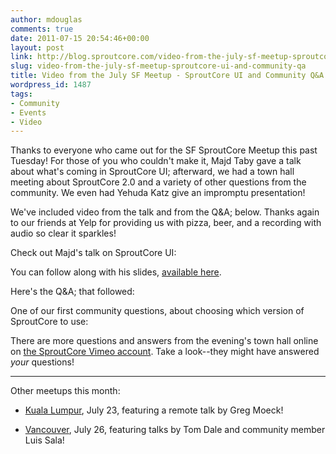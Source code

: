 ```yaml
---
author: mdouglas
comments: true
date: 2011-07-15 20:54:46+00:00
layout: post
link: http://blog.sproutcore.com/video-from-the-july-sf-meetup-sproutcore-ui-and-community-qa/
slug: video-from-the-july-sf-meetup-sproutcore-ui-and-community-qa
title: Video from the July SF Meetup - SproutCore UI and Community Q&A
wordpress_id: 1487
tags:
- Community
- Events
- Video
---
```


Thanks to everyone who came out for the SF SproutCore Meetup this past Tuesday! For those of you who couldn't make it, Majd Taby gave a talk about what's coming in SproutCore UI; afterward, we had a town hall meeting about SproutCore 2.0 and a variety of other questions from the community. We even had Yehuda Katz give an impromptu presentation! 

We've included video from the talk and from the Q&A; below. Thanks again to our friends at Yelp for providing us with pizza, beer, and a recording with audio so clear it sparkles!

Check out Majd's talk on SproutCore UI:

You can follow along with his slides, [available here](http://t.co/Vr4sq6M).

Here's the Q&A; that followed:


One of our first community questions, about choosing which version of SproutCore to use:


There are more questions and answers from the evening's town hall online on [the SproutCore Vimeo account](http://vimeo.com/sproutcore). Take a look--they might have answered _your_ questions!


* * *


Other meetups this month:




  * [Kuala Lumpur](http://www.meetup.com/sproutcorekl/), July 23, featuring a remote talk by Greg Moeck!


  * [Vancouver](http://www.meetup.com/SproutCore-Vancouver/), July 26, featuring talks by Tom Dale and community member Luis Sala!


